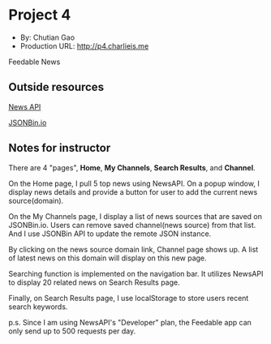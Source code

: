 # Project 4
+ By: Chutian Gao
+ Production URL: <http://p4.charlieis.me>

Feedable News

## Outside resources
[News API](https://newsapi.org/docs)

[JSONBin.io](https://jsonbin.io/)

## Notes for instructor
There are 4 "pages", **Home**, **My Channels**, **Search Results**, and **Channel**. 

On the Home page, I pull 5 top news using NewsAPI. On a popup window, I display news details and provide a button for user to add the current news source(domain). 

On the My Channels page, I display a list of news sources that are saved on JSONBin.io. Users can remove saved channel(news source) from that list. And I use JSONBin API to update the remote JSON instance.

By clicking on the news source domain link, Channel page shows up. A list of latest news on this domain will display on this new page.

Searching function is implemented on the navigation bar. It utilizes NewsAPI to display 20 related news on Search Results page.

Finally, on Search Results page, I use localStorage to store users recent search keywords.

p.s. Since I am using NewsAPI's "Developer" plan, the Feedable app can only send up to 500 requests per day. 
